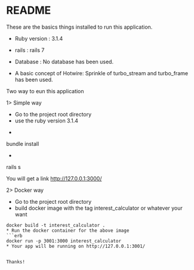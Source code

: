 # README

These are the basics things installed to run this application.


* Ruby version : 3.1.4

* rails : rails 7

* Database : No database has been used.

* A basic concept of Hotwire: Sprinkle of turbo_stream and turbo_frame has been used.

Two way to eun this application

1> Simple way

* Go to the project root directory
* use the ruby version 3.1.4
* ```erb
bundle install
* ```erb
rails s

You will get a link http://127.0.0.1:3000/


2> Docker way

* Go to the project root directory
* build docker image with the tag interest_calculator or whatever your want
 ```erb
 docker build -t interest_calculator . 
* Run the docker container for the above image
 ```erb
 docker run -p 3001:3000 interest_calculator
* Your app will be running on http://127.0.0.1:3001/


Thanks!